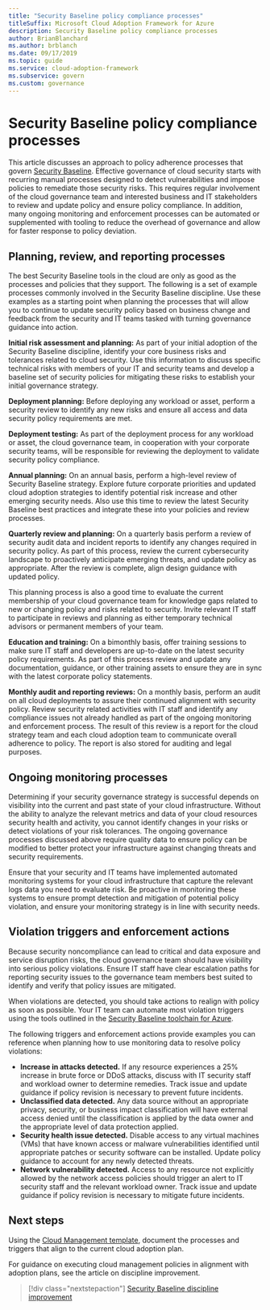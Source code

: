 ```yaml
---
title: "Security Baseline policy compliance processes"
titleSuffix: Microsoft Cloud Adoption Framework for Azure
description: Security Baseline policy compliance processes
author: BrianBlanchard
ms.author: brblanch
ms.date: 09/17/2019
ms.topic: guide
ms.service: cloud-adoption-framework
ms.subservice: govern
ms.custom: governance
---
```


# Security Baseline policy compliance processes

This article discusses an approach to policy adherence processes that govern [Security Baseline](./index.md). Effective governance of cloud security starts with recurring manual processes designed to detect vulnerabilities and impose policies to remediate those security risks. This requires regular involvement of the cloud governance team and interested business and IT stakeholders to review and update policy and ensure policy compliance. In addition, many ongoing monitoring and enforcement processes can be automated or supplemented with tooling to reduce the overhead of governance and allow for faster response to policy deviation.

## Planning, review, and reporting processes

The best Security Baseline tools in the cloud are only as good as the processes and policies that they support. The following is a set of example processes commonly involved in the Security Baseline discipline. Use these examples as a starting point when planning the processes that will allow you to continue to update security policy based on business change and feedback from the security and IT teams tasked with turning governance guidance into action.

**Initial risk assessment and planning:** As part of your initial adoption of the Security Baseline discipline, identify your core business risks and tolerances related to cloud security. Use this information to discuss specific technical risks with members of your IT and security teams and develop a baseline set of security policies for mitigating these risks to establish your initial governance strategy.

**Deployment planning:** Before deploying any workload or asset, perform a security review to identify any new risks and ensure all access and data security policy requirements are met.

**Deployment testing:** As part of the deployment process for any workload or asset, the cloud governance team, in cooperation with your corporate security teams, will be responsible for reviewing the deployment to validate security policy compliance.

**Annual planning:** On an annual basis, perform a high-level review of Security Baseline strategy. Explore future corporate priorities and updated cloud adoption strategies to identify potential risk increase and other emerging security needs. Also use this time to review the latest Security Baseline best practices and integrate these into your policies and review processes.

**Quarterly review and planning:** On a quarterly basis perform a review of security audit data and incident reports to identify any changes required in security policy. As part of this process, review the current cybersecurity landscape to proactively anticipate emerging threats, and update policy as appropriate. After the review is complete, align design guidance with updated policy.

This planning process is also a good time to evaluate the current membership of your cloud governance team for knowledge gaps related to new or changing policy and risks related to security. Invite relevant IT staff to participate in reviews and planning as either temporary technical advisors or permanent members of your team.

**Education and training:** On a bimonthly basis, offer training sessions to make sure IT staff and developers are up-to-date on the latest security policy requirements. As part of this process review and update any documentation, guidance, or other training assets to ensure they are in sync with the latest corporate policy statements.

**Monthly audit and reporting reviews:** On a monthly basis, perform an audit on all cloud deployments to assure their continued alignment with security policy. Review security related activities with IT staff and identify any compliance issues not already handled as part of the ongoing monitoring and enforcement process. The result of this review is a report for the cloud strategy team and each cloud adoption team to communicate overall adherence to policy. The report is also stored for auditing and legal purposes.

## Ongoing monitoring processes

Determining if your security governance strategy is successful depends on visibility into the current and past state of your cloud infrastructure. Without the ability to analyze the relevant metrics and data of your cloud resources security health and activity, you cannot identify changes in your risks or detect violations of your risk tolerances. The ongoing governance processes discussed above require quality data to ensure policy can be modified to better protect your infrastructure against changing threats and security requirements.

Ensure that your security and IT teams have implemented automated monitoring systems for your cloud infrastructure that capture the relevant logs data you need to evaluate risk. Be proactive in monitoring these systems to ensure prompt detection and mitigation of potential policy violation, and ensure your monitoring strategy is in line with security needs.

## Violation triggers and enforcement actions

Because security noncompliance can lead to critical and data exposure and service disruption risks, the cloud governance team should have visibility into serious policy violations. Ensure IT staff have clear escalation paths for reporting security issues to the governance team members best suited to identify and verify that policy issues are mitigated.

When violations are detected, you should take actions to realign with policy as soon as possible. Your IT team can automate most violation triggers using the tools outlined in the [Security Baseline toolchain for Azure](./toolchain.md).

The following triggers and enforcement actions provide examples you can reference when planning how to use monitoring data to resolve policy violations:

- **Increase in attacks detected.** If any resource experiences a 25% increase in brute force or DDoS attacks, discuss with IT security staff and workload owner to determine remedies. Track issue and update guidance if policy revision is necessary to prevent future incidents.
- **Unclassified data detected.** Any data source without an appropriate privacy, security, or business impact classification will have external access denied until the classification is applied by the data owner and the appropriate level of data protection applied.
- **Security health issue detected.** Disable access to any virtual machines (VMs) that have known access or malware vulnerabilities identified until appropriate patches or security software can be installed. Update policy guidance to account for any newly detected threats.
- **Network vulnerability detected.** Access to any resource not explicitly allowed by the network access policies should trigger an alert to IT security staff and the relevant workload owner. Track issue and update guidance if policy revision is necessary to mitigate future incidents.

## Next steps

Using the [Cloud Management template](./template.md), document the processes and triggers that align to the current cloud adoption plan.

For guidance on executing cloud management policies in alignment with adoption plans, see the article on discipline improvement.

> [!div class="nextstepaction"]
> [Security Baseline discipline improvement](./discipline-improvement.md)
